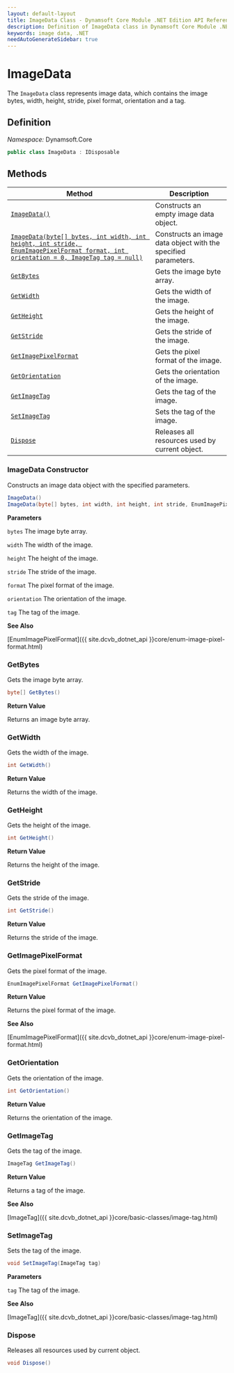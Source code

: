```yaml
---
layout: default-layout
title: ImageData Class - Dynamsoft Core Module .NET Edition API Reference
description: Definition of ImageData class in Dynamsoft Core Module .NET Edition.
keywords: image data, .NET
needAutoGenerateSidebar: true
---
```


# ImageData

The `ImageData` class represents image data, which contains the image bytes, width, height, stride, pixel format, orientation and a tag.

## Definition

*Namespace:* Dynamsoft.Core


```csharp
public class ImageData : IDisposable
```

## Methods

| Method               | Description |
|----------------------|-------------|
| [`ImageData()`](#ImageData-constructor) | Constructs an empty image data object. |
| [`ImageData(byte[] bytes, int width, int height, int stride, EnumImagePixelFormat format, int orientation = 0, ImageTag tag = null)`](#ImageData-constructor) | Constructs an image data object with the specified parameters. |
| [`GetBytes`](#getbytes) | Gets the image byte array. |
| [`GetWidth`](#getwidth) | Gets the width of the image. |
| [`GetHeight`](#getheight) | Gets the height of the image. |
| [`GetStride`](#getstride) | Gets the stride of the image. |
| [`GetImagePixelFormat`](#getimagepixelformat) | Gets the pixel format of the image. |
| [`GetOrientation`](#getorientation) | Gets the orientation of the image. |
| [`GetImageTag`](#getimagetag) | Gets the tag of the image. |
| [`SetImageTag`](#setimagetag) | Sets the tag of the image. |
| [`Dispose`](dispose) | Releases all resources used by current object. |


### ImageData Constructor

Constructs an image data object with the specified parameters.

```csharp
ImageData()
ImageData(byte[] bytes, int width, int height, int stride, EnumImagePixelFormat format, int orientation = 0, ImageTag tag = null)
```

**Parameters**

`bytes` The image byte array.

`width` The width of the image.

`height` The height of the image.

`stride` The stride of the image.

`format` The pixel format of the image.

`orientation` The orientation of the image.

`tag` The tag of the image.

**See Also**

[EnumImagePixelFormat]({{ site.dcvb_dotnet_api }}core/enum-image-pixel-format.html)

### GetBytes

Gets the image byte array.

```csharp
byte[] GetBytes()
```

**Return Value**

Returns an image byte array.

### GetWidth

Gets the width of the image.

```csharp
int GetWidth()
```

**Return Value**

Returns the width of the image.

### GetHeight

Gets the height of the image.

```csharp
int GetHeight()
```

**Return Value**

Returns the height of the image.

### GetStride

Gets the stride of the image.

```csharp
int GetStride()
```

**Return Value**

Returns the stride of the image.

### GetImagePixelFormat

Gets the pixel format of the image.

```csharp
EnumImagePixelFormat GetImagePixelFormat()
```

**Return Value**

Returns the pixel format of the image.

**See Also**

[EnumImagePixelFormat]({{ site.dcvb_dotnet_api }}core/enum-image-pixel-format.html)

### GetOrientation

Gets the orientation of the image.

```csharp
int GetOrientation()
```

**Return Value**

Returns the orientation of the image.

### GetImageTag

Gets the tag of the image.

```csharp
ImageTag GetImageTag()
```

**Return Value**

Returns a tag of the image.

**See Also**

[ImageTag]({{ site.dcvb_dotnet_api }}core/basic-classes/image-tag.html)

### SetImageTag

Sets the tag of the image.

```csharp
void SetImageTag(ImageTag tag)
```

**Parameters**

`tag` The tag of the image.

**See Also**

[ImageTag]({{ site.dcvb_dotnet_api }}core/basic-classes/image-tag.html)

### Dispose

Releases all resources used by current object.

```csharp
void Dispose()
```

